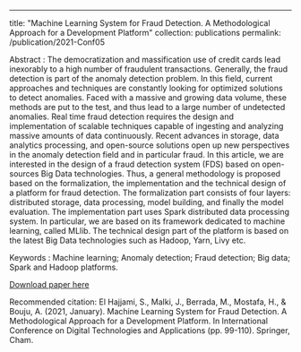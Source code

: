 ---
title: "Machine Learning System for Fraud Detection. A Methodological Approach for a Development Platform"
collection: publications
permalink: /publication/2021-Conf05

Abstract : The democratization and massification use of credit cards lead inexorably to a high number of fraudulent transactions. Generally, the fraud detection is part of the anomaly detection problem. In this field, current approaches and techniques are constantly looking for optimized solutions to detect anomalies. Faced with a massive and growing data volume, these methods are put to the test, and thus lead to a large number of undetected anomalies. Real time fraud detection requires the design and implementation of scalable techniques capable of ingesting and analyzing massive amounts of data continuously. Recent advances in storage, data analytics processing, and open-source solutions open up new perspectives in the anomaly detection field and in particular fraud. In this article, we are interested in the design of a fraud detection system (FDS) based on open-sources Big Data technologies. Thus, a general methodology is proposed based on the formalization, the implementation and the technical design of a platform for fraud detection. The formalization part consists of four layers: distributed storage, data processing, model building, and finally the model evaluation. The implementation part uses Spark distributed data processing system. In particular, we are based on its framework dedicated to machine learning, called MLlib. The technical design part of the platform is based on the latest Big Data technologies such as Hadoop, Yarn, Livy etc.

Keywords : Machine learning; Anomaly detection; Fraud detection; Big data; Spark and Hadoop platforms.

[Download paper here](/files/2021-Conf05.pdf)

Recommended citation: El Hajjami, S., Malki, J., Berrada, M., Mostafa, H., & Bouju, A. (2021, January). Machine Learning System for Fraud Detection. A Methodological Approach for a Development Platform. In International Conference on Digital Technologies and Applications (pp. 99-110). Springer, Cham.


